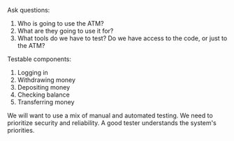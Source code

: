 Ask questions:

1. Who is going to use the ATM?
2. What are they going to use it for?
3. What tools do we have to test? Do we have access to the code, or just to
   the ATM?

Testable components:

1. Logging in
2. Withdrawing money
3. Depositing money
4. Checking balance
5. Transferring money

We will want to use a mix of manual and automated testing.
We need to prioritize security and reliability. A good tester understands the
system's priorities.
